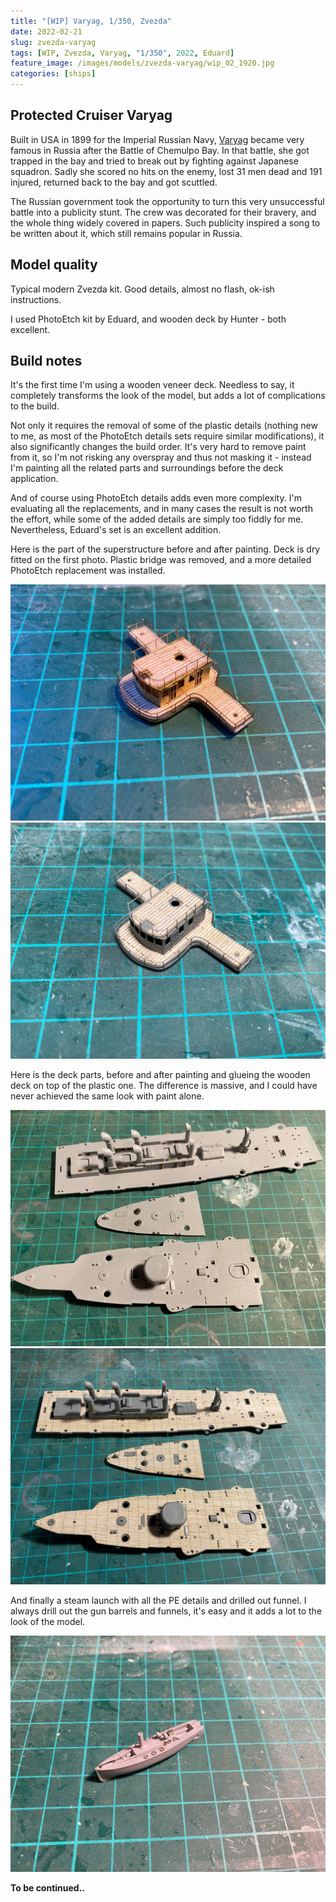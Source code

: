 ```yaml
---
title: "[WIP] Varyag, 1/350, Zvezda"
date: 2022-02-21
slug: zvezda-varyag
tags: [WIP, Zvezda, Varyag, "1/350", 2022, Eduard]
feature_image: /images/models/zvezda-varyag/wip_02_1920.jpg
categories: [ships]
---
```


## Protected Cruiser Varyag
Built in USA in 1899 for the Imperial Russian Navy,
[Varyag](https://en.wikipedia.org/wiki/Russian_cruiser_Varyag_(1899)) became very famous
in Russia after the Battle of Chemulpo Bay. In that battle, she got trapped
in the bay and tried to break out by fighting against Japanese squadron.
Sadly she scored no hits on the enemy, 
lost 31 men dead and 191 injured, returned back to the bay and got scuttled.

The Russian government took the opportunity to turn this very unsuccessful battle
into a publicity stunt. The crew was decorated for their bravery, and the whole thing
widely covered in papers. Such publicity inspired a song to be written about it,
which still remains popular in Russia.

## Model quality
Typical modern Zvezda kit. Good details, almost no flash, ok-ish instructions.

I used PhotoEtch kit by Eduard, and wooden deck by Hunter - both excellent.

## Build notes

It's the first time I'm using a wooden veneer deck. Needless to say, it completely
transforms the look of the model, but adds a lot of complications to the build.

Not only it requires the removal of some of the plastic details (nothing new
to me, as most of the PhotoEtch details sets require similar modifications), it also
significantly changes the build order. It's very hard to remove paint from it,
so I'm not risking any overspray and thus not masking it - instead I'm painting all
the related parts and surroundings before the deck application.

And of course using PhotoEtch details adds even more complexity.
I'm evaluating all the replacements, and in many cases the
result is not worth the effort, while some of the added details
are simply too fiddly for me. Nevertheless, Eduard's set
is an excellent addition.

Here is the part of the superstructure before and after painting.
Deck is dry fitted on the first photo. Plastic bridge was removed,
and a more detailed PhotoEtch replacement was installed.

![wip_01](/images/models/zvezda-varyag/wip_01_1920.jpg)
![wip_02](/images/models/zvezda-varyag/wip_02_1920.jpg)

Here is the deck parts, before and after painting and
glueing the wooden deck on top of the plastic one.
The difference is massive, and I could have never
achieved the same look with paint alone.

![wip_04](/images/models/zvezda-varyag/wip_04_1920.jpg)
![wip_05](/images/models/zvezda-varyag/wip_05_1920.jpg)

And finally a steam launch with all the PE details and drilled out funnel.
I always drill out the gun barrels and funnels, it's easy and it adds a lot
to the look of the model.

![wip_03](/images/models/zvezda-varyag/wip_03_1920.jpg)


**To be continued..**
